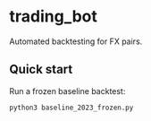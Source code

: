 # trading_bot

Automated backtesting for FX pairs.

## Quick start

Run a frozen baseline backtest:
```bash
python3 baseline_2023_frozen.py

